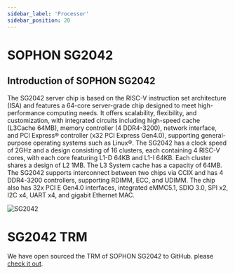 ```yaml
---
sidebar_label: 'Processor'
sidebar_position: 20
---
```

# SOPHON SG2042 

## Introduction of SOPHON SG2042
The SG2042 server chip is based on the RISC-V instruction set architecture (ISA) and features a 64-core server-grade chip designed to meet high-performance computing needs. It offers scalability, flexibility, and customization, with integrated circuits including high-speed cache (L3Cache 64MB), memory controller (4 DDR4-3200), network interface, and PCI Express® controller (x32 PCI Express Gen4.0), supporting general-purpose operating systems such as Linux®. The SG2042 has a clock speed of 2GHz and a design consisting of 16 clusters, each containing 4 RISC-V cores, with each core featuring L1-D 64KB and L1-I 64KB. Each cluster shares a design of L2 1MB. The L3 System cache has a capacity of 64MB. The SG2042 supports interconnect between two chips via CCIX and has 4 DDR4-3200 controllers, supporting RDIMM, ECC, and UDIMM. The chip also has 32x PCI E Gen4.0 interfaces, integrated eMMC5.1, SDIO 3.0, SPI x2, I2C x4, UART x4, and gigabit Ethernet MAC.  

![SG2042](/Pioneerimage/sg2042.webp)


# SG2042 TRM
We have open sourced the TRM of SOPHON SG2042 to GitHub. please [check it out](https://github.com/milkv-pioneer/hardware/blob/main/SG2042-TRM.pdf).